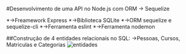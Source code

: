 #Desenvolvimento de uma API no Node.js com ORM -> Sequelize 

*->Freamework Express
*->Biblioteca SQLite
*->ORM sequelize e sequelize-cli
*->Ferramenta eslint
*->Ferramenta nodemon

##Construção de 4 entidades relacionais no SQL:
->Pessoas, Cursos, Matriculas e Categorias
![entidades](https://github.com/user-attachments/assets/9ecbaaef-c8ea-4c9d-b247-9b207e3bc9de)
